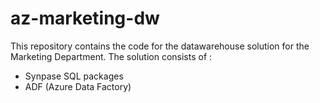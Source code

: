 # az-marketing-dw

This repository contains the code for the datawarehouse solution for the Marketing Department. 
The solution consists of :
- Synpase SQL packages
- ADF (Azure Data Factory)

